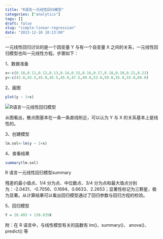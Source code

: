 ```yaml
---
title: "R语言一元线性回归模型"
categories: ["analytics"]
tags: []
draft: false
slug: "simple-linear-regression"
date: "2013-12-10 10:13:00"
---
```


一元线性回归讨论的是一个因变量 Y 与有一个自变量 X 之间的关系，一元线性回归模型也叫一元线性方程。步骤如下：

1、数据准备

```R
x<-c(0.10,0.11,0.12,0.13,0.14,0.15,0.16,0.17,0.18,0.20,0.21,0.23)
y<-c(42.0,43.5,45.0,45.5,45.0,47.5,49.0,53.0,50.0,55.0,55.0,60.0)
```

2、画图

```R
plot(y ~ 1+x)
```

![R语言一元线性回归模型](https://web.archive.org/web/20141226201755im_/http://salmon.u.qiniudn.com/Rplot.png)

从图看出，散点图基本在一条一条直线附近，可以认为 Y 与 X 的关系基本上是线性的。

3、创建模型

```R
lm.sol<-lm(y ~ 1+x)
```

4、查看结果

```R
summary(lm.sol)
```

R 语言一元线性回归模型summary

残差的最小值点、1/4 分为点、中位数点、3/4 分为点和最大值点分别为：-2.0431、-0.7056、0.1694、0.6633、2.2653；显著性标记为三颗星，极为显著。从计算结果可以看出回归模型通过了回归参数与回归方程的检验。

5、回归模型

```R
Y = 28.493 + 130.835X
```

附：在 R 语言中，与线性模型有关的函数有 lm()、summary()、 anova()、predict() 等


[1]: http://salmon.u.qiniudn.com/Rplot.png
